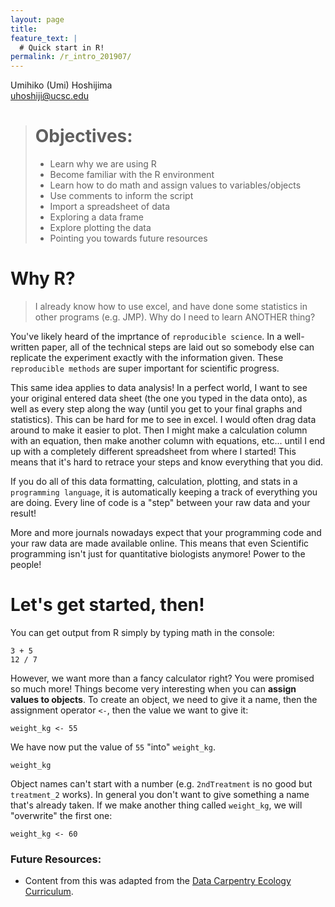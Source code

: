 ```yaml
---
layout: page
title:
feature_text: |
  # Quick start in R!
permalink: /r_intro_201907/
---
```



 Umihiko (Umi) Hoshijima  
 uhoshiji@ucsc.edu  




> # Objectives:
> * Learn why we are using R
> * Become familiar with the R environment
> * Learn how to do math and assign values to variables/objects
> * Use comments to inform the script
> * Import a spreadsheet of data
> * Exploring a data frame
> * Explore plotting the data
> * Pointing you towards future resources

# Why R?


>I already know how to use excel, and have done some statistics in other programs (e.g. JMP). Why do I need to learn ANOTHER thing?


You've likely heard of the imprtance of  `reproducible science`. In a well-written paper, all of the technical steps are laid out so somebody else can replicate the experiment exactly with the information given. These `reproducible methods` are super important for scientific progress.

This same idea applies to data analysis!  In a perfect world, I want to see your original entered data sheet (the one you typed in the data onto), as well as every step along the way (until you get to your final graphs and statistics). This can be hard for me to see in excel. I would often drag data around to make it easier to plot. Then I might make a calculation column with an equation, then make another column with equations, etc... until I end up with a completely different spreadsheet from where I started! This means that it's hard to retrace your steps and know everything that you did.

If you do all of this data formatting, calculation, plotting, and stats in a `programming language`, it is automatically keeping a track of everything you are doing. Every line of code is a "step" between your raw data and your result!

More and more journals nowadays expect that your programming code and your raw data are made available online. This means that even Scientific programming isn't just for quantitative biologists anymore! Power to the people!

# Let's get started, then!

You can get output from R simply by typing math in the console:

```
3 + 5  
12 / 7  
```

However, we want more than a fancy calculator right? You were promised so much more! Things become very interesting when you can **assign values to objects**. To create an object, we need to give it a name, then the assignment operator `<-`, then the value we want to give it:

```
weight_kg <- 55
```

We have now put the value of `55` "into" `weight_kg`.

```
weight_kg
```

Object names can't start with a number (e.g. `2ndTreatment` is no good but `treatment_2` works). In general you don't want to give something a name that's already taken. If we make another thing called `weight_kg`, we will "overwrite" the first one:

```
weight_kg <- 60
```




### Future Resources:

* Content from this was adapted from the [Data Carpentry Ecology Curriculum](https://datacarpentry.org/lessons/#ecology-workshop).
